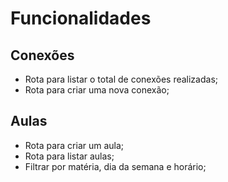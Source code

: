 # Funcionalidades

## Conexões

- Rota para listar o total de conexões realizadas;
- Rota para criar uma nova conexão;

## Aulas

- Rota para criar um aula;
- Rota para listar aulas;
- Filtrar por matéria, dia da semana e horário;
